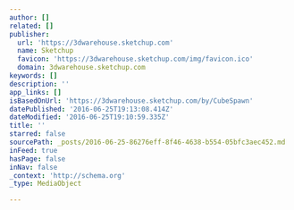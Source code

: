 ```yaml
---
author: []
related: []
publisher:
  url: 'https://3dwarehouse.sketchup.com'
  name: Sketchup
  favicon: 'https://3dwarehouse.sketchup.com/img/favicon.ico'
  domain: 3dwarehouse.sketchup.com
keywords: []
description: ''
app_links: []
isBasedOnUrl: 'https://3dwarehouse.sketchup.com/by/CubeSpawn'
datePublished: '2016-06-25T19:13:08.414Z'
dateModified: '2016-06-25T19:10:59.335Z'
title: ''
starred: false
sourcePath: _posts/2016-06-25-86276eff-8f46-4638-b554-05bfc3aec452.md
inFeed: true
hasPage: false
inNav: false
_context: 'http://schema.org'
_type: MediaObject

---
```

<article style=""></article>